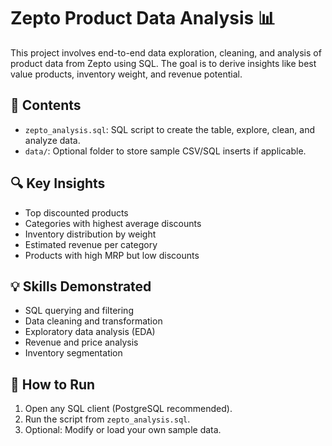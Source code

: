 # Zepto Product Data Analysis 📊

This project involves end-to-end data exploration, cleaning, and analysis of product data from Zepto using SQL. The goal is to derive insights like best value products, inventory weight, and revenue potential.

## 📁 Contents

- `zepto_analysis.sql`: SQL script to create the table, explore, clean, and analyze data.
- `data/`: Optional folder to store sample CSV/SQL inserts if applicable.

## 🔍 Key Insights

- Top discounted products
- Categories with highest average discounts
- Inventory distribution by weight
- Estimated revenue per category
- Products with high MRP but low discounts

## 💡 Skills Demonstrated

- SQL querying and filtering
- Data cleaning and transformation
- Exploratory data analysis (EDA)
- Revenue and price analysis
- Inventory segmentation

## 🚀 How to Run

1. Open any SQL client (PostgreSQL recommended).
2. Run the script from `zepto_analysis.sql`.
3. Optional: Modify or load your own sample data.

